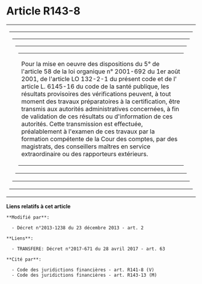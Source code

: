 # Article R143-8

<table>
  <tbody>
    <tr>
      <td>
        <table>
          <tbody>
            <tr>
              <td colspan="8">
                <table>
                  <tbody>
                    <tr>
                      <td>
                        <table>
                          <tbody>
                            <tr>
                              <td colspan="4">
                                <table>
                                  <tbody>
                                    <tr>
                                      <td>

Pour la mise en oeuvre des dispositions du 5° de l'article 58 de la loi organique n° 2001-692 du 1er août 2001, de l'article
LO 132-2-1 du présent code et de l' article L. 6145-16 du code de la santé publique, les résultats provisoires des
vérifications peuvent, à tout moment des travaux préparatoires à la certification, être transmis aux autorités
administratives concernées, à fin de validation de ces résultats ou d'information de ces autorités. Cette transmission est
effectuée, préalablement à l'examen de ces travaux par la formation compétente de la Cour des comptes, par des magistrats,
des conseillers maîtres en service extraordinaire ou des rapporteurs extérieurs.

</td>
                                    </tr>
                                  </tbody>
                                </table>
                              </td>
                            </tr>
                          </tbody>
                        </table>
                      </td>
                    </tr>
                  </tbody>
                </table>
              </td>
            </tr>
          </tbody>
        </table>
      </td>
    </tr>
  </tbody>
</table>

**Liens relatifs à cet article**

	**Modifié par**:

	  - Décret n°2013-1238 du 23 décembre 2013 - art. 2

	**Liens**:

	  - TRANSFERE: Décret n°2017-671 du 28 avril 2017 - art. 63

	**Cité par**:

	  - Code des juridictions financières - art. R141-8 (V)
	  - Code des juridictions financières - art. R143-13 (M)
